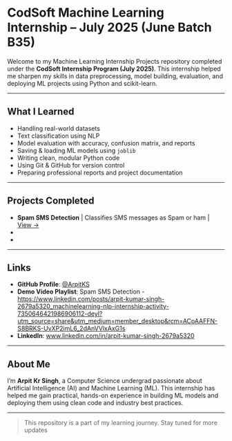 # CodSoft Machine Learning Internship – July 2025 (June Batch B35)

Welcome to my Machine Learning Internship Projects repository completed under the **CodSoft Internship Program (July 2025)**. This internship helped me sharpen my skills in data preprocessing, model building, evaluation, and deploying ML projects using Python and scikit-learn.

---

## What I Learned

- Handling real-world datasets
- Text classification using NLP
- Model evaluation with accuracy, confusion matrix, and reports
- Saving & loading ML models using `joblib`
- Writing clean, modular Python code
- Using Git & GitHub for version control
- Preparing professional reports and project documentation

---

## Projects Completed

- **Spam SMS Detection**  | Classifies SMS messages as Spam or ham | [View →](./Spam_SMS_Detector/)
-
-
---

## Links

- **GitHub Profile**: [@ArpitKS](https://github.com/ArpitKS)
- **Demo Video Playlist**: Spam SMS Detection - https://www.linkedin.com/posts/arpit-kumar-singh-2679a5320_machinelearning-nlp-internship-activity-7350646421986906112-deyl?utm_source=share&utm_medium=member_desktop&rcm=ACoAAFFN-S8BRKS-UvXP2imL6_2dAnVVlxAxG1s
- **LinkedIn**: www.linkedin.com/in/arpit-kumar-singh-2679a5320

---

## About Me

I’m **Arpit Kr Singh**, a Computer Science undergrad passionate about Artificial Intelligence (AI) and Machine Learning (ML). This internship has helped me gain practical, hands-on experience in building ML models and deploying them using clean code and industry best practices.

---

> This repository is a part of my learning journey. Stay tuned for more updates
